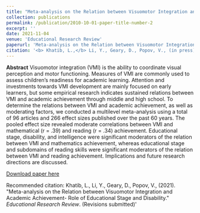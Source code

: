 ```yaml
---
title: "Meta-analysis on the Relation between Visuomotor Integration and Academic Achievement: Role of Educational Stage and Disability"
collection: publications
permalink: /publication/2010-10-01-paper-title-number-2
excerpt: ''
date: 2021-11-04
venue: 'Educational Research Review'
paperurl: 'Meta-analysis on the Relation between Visuomotor Integration and Academic Achievement- Role of Educational Stage and Disability.pdf'
citation: '<b> Khatib, L.,</b> Li, Y., Geary, D., Popov, V., (in press). &quot;Meta-analysis on the Relation between Visuomotor Integration and Academic Achievement- Role of Educational Stage and Disability.&quot; <i>Educational Research Review</i>.'
---
```

<b>Abstract</b> Visuomotor integration (VMI) is the ability to coordinate visual perception and motor
functioning. Measures of VMI are commonly used to assess children’s readiness for academic
learning. Attention and investments towards VMI development are mainly focused on early
learners, but some empirical research indicates sustained relations between VMI and academic
achievement through middle and high school. To determine the relations between VMI and
academic achievement, as well as moderating factors, we conducted a multilevel meta-analysis
using a total of 96 articles and 266 effect sizes published over the past 60 years. The pooled
effect size revealed moderate correlations between VMI and mathematical (r = .39) and reading
(r = .34) achievement. Educational stage, disability, and intelligence were significant moderators
of the relation between VMI and mathematics achievement, whereas educational stage and
subdomains of reading skills were significant moderators of the relation between VMI and
reading achievement. Implications and future research directions are discussed.

[Download paper here](http://lkhatib.github.io/files/Meta-analysis_Relation_between_Visuomotor_Integration_and_Academic_Achievement.pdf)

Recommended citation: Khatib, L., Li, Y., Geary, D., Popov, V., (2021). &quot;Meta-analysis on the Relation between Visuomotor Integration and Academic Achievement- Role of Educational Stage and Disability.&quot; <i>Educational Research Review</i>. (Revisions submitted)'

